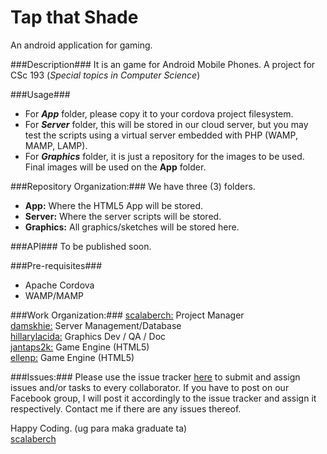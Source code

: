 Tap that Shade
========
An android application for gaming.

###Description###
It is an game for Android Mobile Phones. 
A project for CSc 193 (*Special topics in Computer Science*)

###Usage###
- For ***App*** folder, please copy it to your cordova project filesystem.
- For ***Server*** folder, this will be stored in our cloud server, but you may test the scripts using a virtual server embedded with PHP (WAMP, MAMP, LAMP).
- For ***Graphics*** folder, it is just a repository for the images to be used. Final images will be used on the **App** folder.

###Repository Organization:###
We have three (3) folders.
- **App:** Where the HTML5 App will be stored.
- **Server:** Where the server scripts will be stored. 
- **Graphics:** All graphics/sketches will be stored here.

###API###
To be published soon.

###Pre-requisites###
- Apache Cordova
- WAMP/MAMP

###Work Organization:###
[scalaberch:](https://github.com/scalaberch, "GitHub") Project Manager  
[damskhie:](https://github.com/damskhie, "GitHub") Server Management/Database  
[hillarylacida:](https://github.com/hillarylacida, "GitHub") Graphics Dev / QA / Doc  
[jantaps2k:](https://github.com/jantaps2k, "GitHub") Game Engine (HTML5)  
[ellenp:](https://github.com/ellenp, "GitHub") Game Engine (HTML5)  

###Issues:###
Please use the issue tracker [here](https://github.com/scalaberch/tapthatshade/issues, "Issue Tracker") to submit and assign issues and/or tasks to every collaborator. If you have to post on our Facebook group, I will post it accordingly to the issue tracker and assign it respectively. Contact me if there are any issues thereof.
  
  
Happy Coding. (ug para maka graduate ta)  
[scalaberch](https://github.com/scalaberch, "GitHub")
